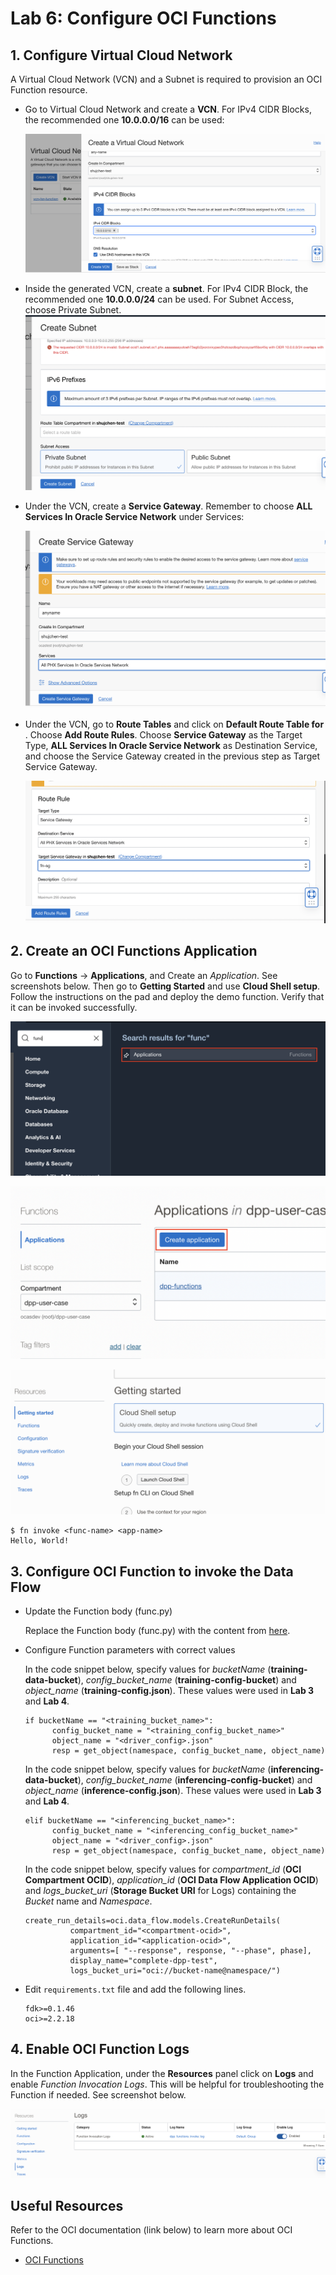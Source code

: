 Lab 6: Configure OCI Functions
=== 

## 1. Configure Virtual Cloud Network

A Virtual Cloud Network (VCN) and a Subnet is required to provision an OCI Function resource.

- Go to Virtual Cloud Network and create a **VCN**. For IPv4 CIDR Blocks, the recommended one **10.0.0.0/16** can be used:  

  ![](./images/Set-Fn1.png)

- Inside the generated VCN, create a **subnet**. For IPv4 CIDR Block, the recommended one **10.0.0.0/24** can be used. For Subnet Access, choose Private Subnet.  
  ![](./images/Set-Fn2.png)

- Under the VCN, create a **Service Gateway**. Remember to choose **ALL <Region> Services In Oracle Service Network** under Services:  

  ![](./images/Set-Fn3.png)

- Under the VCN, go to **Route Tables** and click on **Default Route Table for <vcn-name>**. Choose **Add Route Rules**. Choose **Service Gateway** as the Target Type, **ALL <Region> Services In Oracle Service Network** as Destination Service, and choose the Service Gateway created in the previous step as Target Service Gateway.  

  ![](./images/Set-Fn4.png)
    

## 2. Create an OCI Functions Application

Go to **Functions** → **Applications**, and Create an *Application*. See screenshots below. Then go to **Getting Started** and use **Cloud Shell setup**. Follow the instructions on the pad and deploy the demo function. Verify that it can be invoked successfully.

![](./images/Set-Fn5.png)

![](./images/Set-Fn6.png)

![](./images/Set-Fn7.png)

```
$ fn invoke <func-name> <app-name>
Hello, World!
```

## 3. Configure OCI Function to invoke the Data Flow

- Update the Function body (func.py)

  Replace the Function body (func.py) with the content from [here](https://github.com/bug-catcher/oci-data-science-ai-samples/blob/415e072962940f51dd811875386ddb2c728a3af8/ai_services/anomaly_detection/data_preprocessing_examples/oci_data_flow_based_examples/example_code/end_to_end_example/func.py).

- Configure Function parameters with correct values

  In the code snippet below, specify values for *bucketName* (**training-data-bucket**), *config_bucket_name* (**training-config-bucket**) and *object_name* (**training-config.json**). These values were used in **Lab 3** and **Lab 4**.

  ```
  if bucketName == "<training_bucket_name>":
        config_bucket_name = "<training_config_bucket_name>"
        object_name = "<driver_config>.json"
        resp = get_object(namespace, config_bucket_name, object_name)
  ```

  In the code snippet below, specify values for *bucketName* (**inferencing-data-bucket**),  *config_bucket_name* (**inferencing-config-bucket**) and *object_name* (**inference-config.json**). These values were used in **Lab 3** and **Lab 4**.

  ```
  elif bucketName == "<inferencing_bucket_name>":
        config_bucket_name = "<inferencing_config_bucket_name>"
        object_name = "<driver_config>.json"
        resp = get_object(namespace, config_bucket_name, object_name)
  ```

  In the code snippet below, specify values for *compartment_id* (**OCI Compartment OCID**), *application_id* (**OCI Data Flow Application OCID**) and *logs_bucket_uri* (**Storage Bucket URI** for Logs) containing the *Bucket* name and *Namespace*.

  ```
  create_run_details=oci.data_flow.models.CreateRunDetails(
            compartment_id="<compartment-ocid>",
            application_id="<application-ocid>",
            arguments=[ "--response", response, "--phase", phase],
            display_name="complete-dpp-test",
            logs_bucket_uri="oci://bucket-name@namespace/")
  ```

- Edit `requirements.txt` file and add the following lines.

  ```
  fdk>=0.1.46
  oci>=2.2.18
  ```

## 4. Enable OCI Function Logs

   In the Function Application, under the **Resources** panel click on **Logs** and enable *Function Invocation Logs*.  This will be helpful for troubleshooting the Function if needed. See screenshot below.

   ![](./images/Set-Fn8.png)

## Useful Resources
Refer to the OCI documentation (link below) to learn more about OCI Functions.

- [OCI Functions](https://docs.oracle.com/en-us/iaas/Content/Functions/Concepts/functionsoverview.htm)
